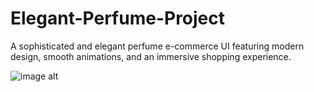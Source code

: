 # Elegant-Perfume-Project
A sophisticated and elegant perfume e-commerce UI featuring modern design, smooth animations, and an immersive shopping experience.

![image alt](https://github.com/tahsinadia/Elegant-Perfume-Project/blob/3ad0a55c5e41e8e74fc56161b3dc26fd98e6b946/Case%20Study.png)

